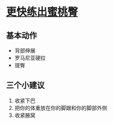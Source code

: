 # [更快练出蜜桃臀](https://www.bilibili.com/video/av12868724)

## 基本动作
* 背部伸展
* 罗马尼亚硬拉
* 提臀

## 三个小建议
1. 收紧下巴 
2. 把你的体重放在你的脚跟和你的脚部外侧
3. 收紧腋窝
